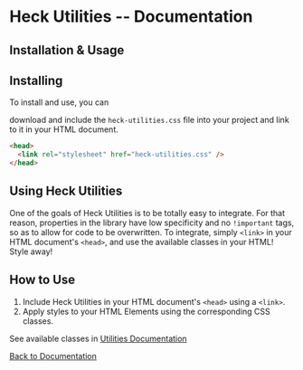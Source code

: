 # Heck Utilities -- Documentation
## Installation & Usage

## Installing
To install and use, you can 
<!-- either install via npm,

```bash
$npm i heck-utilities --save
```

or -->
download and include the `heck-utilities.css` file into your project and link to it in your HTML document.

```html
<head>
  <link rel="stylesheet" href="heck-utilities.css" />
</head>
```


## Using Heck Utilities
One of the goals of Heck Utilities is to be totally easy to integrate. For that reason, properties in the library have low specificity and no `!important` tags, so as to allow for code to be overwritten. To integrate, simply `<link>` in your HTML document's `<head>`, and use the available classes in your HTML! Style away!

## How to Use
1. Include Heck Utilities in your HTML document's `<head>` using a `<link>`.
2. Apply styles to your HTML Elements using the corresponding CSS classes.

See available classes in [Utilities Documentation](./utilities/readme.md)


[Back to Documentation](./readme.md)